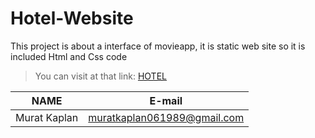# Hotel-Website
This project is about a interface of movieapp, it is static web site so it is included Html and Css code

> You can visit at that link:
> [HOTEL](https://hotelprojemmuratkaplan.netlify.app)

| NAME         | E-mail                      |
| ------------ | --------------------------- |
| Murat Kaplan | muratkaplan061989@gmail.com |
